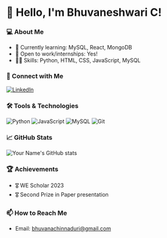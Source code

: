 # 👋 Hello, I'm Bhuvaneshwari C!

### 💻 About Me
- 🌱 Currently learning: MySQL, React, MongoDB
- 💼 Open to work/internships: Yes!
- 👨‍💻 Skills: Python, HTML, CSS, JavaScript, MySQL
<!--- ⚡ Fun fact: --> 

### 🔗 Connect with Me
[![LinkedIn](https://img.shields.io/badge/LinkedIn-0077B5?style=for-the-badge&logo=linkedin&logoColor=white)](https://www.linkedin.com/in/bhuvaneshwari-chinnadurai-50665a258/)

### 🛠️ Tools & Technologies
![Python](https://img.shields.io/badge/Python-3776AB?style=for-the-badge&logo=python&logoColor=white)
![JavaScript](https://img.shields.io/badge/JavaScript-F7DF1E?style=for-the-badge&logo=javascript&logoColor=black)
![MySQL](https://img.shields.io/badge/MySQL-005C84?style=for-the-badge&logo=mysql&logoColor=white)
![Git](https://img.shields.io/badge/Git-F05032?style=for-the-badge&logo=git&logoColor=white)
<!-- Add more tools based on your skills -->

### 📈 GitHub Stats
![Your Name's GitHub stats](https://github-readme-stats.vercel.app/api?username=yourusername&show_icons=true&theme=radical)

### 🏆 Achievements
- 🎖️ WE Scholar 2023
- 🎖️ Second Prize in Paper presentation
  

<!-- Add more as needed -->

### 📫 How to Reach Me
- Email: [bhuvanachinnaduri@gmail.com](mailto:bhuvanachinnaduri@gmail.com)


<!--
**Bhuvaneshwari0405/Bhuvaneshwari0405** is a ✨ _special_ ✨ repository because its `README.md` (this file) appears on your GitHub profile.

Here are some ideas to get you started:

- 🔭 I’m currently working on ...
- 🌱 I’m currently learning ...
- 👯 I’m looking to collaborate on ...
- 🤔 I’m looking for help with ...
- 💬 Ask me about ...
- 📫 How to reach me: ...
- 😄 Pronouns: ...
- ⚡ Fun fact: ...
-->
